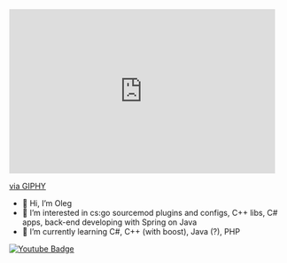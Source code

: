 <iframe src="https://giphy.com/embed/Dh5q0sShxgp13DwrvG" width="480" height="296" frameBorder="0" class="giphy-embed" allowFullScreen></iframe><p><a href="https://giphy.com/gifs/scaler-official-dogs-computer-typing-Dh5q0sShxgp13DwrvG">via GIPHY</a></p>

- 👋 Hi, I’m Oleg
- 👀 I’m interested in cs:go sourcemod plugins and configs, C++ libs, C# apps, back-end developing with Spring on Java
- 🌱 I’m currently learning C#, C++ (with boost), Java (?), PHP

<div id="badges">
  <a href="[your-youtube-URL](https://www.youtube.com/channel/UCLr5elZqQ7EwVUw-iyJfWbg)">
    <img src="https://img.shields.io/badge/YouTube-red?style=for-the-badge&logo=youtube&logoColor=white" alt="Youtube Badge"/>
  </a>
</div>

<!---
tokKurumi/tokKurumi is a ✨ special ✨ repository because its `README.md` (this file) appears on your GitHub profile.
You can click the Preview link to take a look at your changes.
--->
